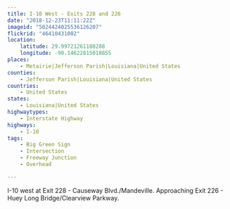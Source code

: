 ```yaml
---
title: I-10 West - Exits 228 and 226
date: "2018-12-23T11:11:22Z"
imageid: "5024424025536126207"
flickrid: "46410431002"
location:
    latitude: 29.99721261180288
    longitude: -90.14622815018855
places:
    - Metairie|Jefferson Parish|Louisiana|United States
counties:
    - Jefferson Parish|Louisiana|United States
countries:
    - United States
states:
    - Louisiana|United States
highwaytypes:
    - Interstate Highway
highways:
    - I-10
tags:
    - Big Green Sign
    - Intersection
    - Freeway Junction
    - Overhead

---
```

I-10 west at Exit 228 - Causeway Blvd./Mandeville.  Approaching Exit 226 - Huey Long Bridge/Clearview Parkway.